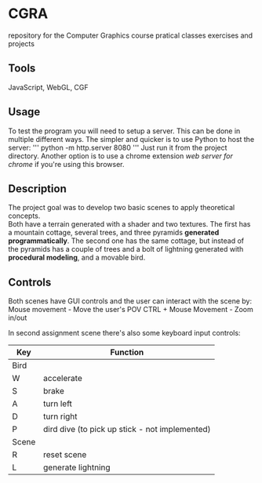 # CGRA
repository for the Computer Graphics course pratical classes exercises and projects

## Tools
JavaScript, WebGL, CGF

## Usage
To test the program you will need to setup a server.
This can be done in multiple different ways. The simpler and quicker is to use Python to host the server:
'''
python -m http.server 8080
'''
Just run it from the project directory.
Another option is to use a chrome extension *web server for chrome* if you're using this browser.

## Description

The project goal was to develop two basic scenes to apply theoretical concepts.  
Both have a terrain generated with a shader and two textures. 
The first has a mountain cottage, several trees, and three pyramids **generated programmatically**. 
The second one has the same cottage, but instead of the pyramids has a couple of trees and a bolt of lightning generated with **procedural modeling**, and a movable bird.

## Controls

Both scenes have GUI controls and the user can interact with the scene by:
Mouse movement - Move the user's POV
CTRL + Mouse Movement - Zoom in/out

In second assignment scene there's also some keyboard input controls:

|  Key | Function   |
|---|-----|
|   Bird  | |
| W  | accelerate   |
| S  | brake  |
|  A | turn left  |
|  D |  turn right |
|  P |  dird dive (to pick up stick - not implemented) |
|  Scene |
|  R |  reset scene |
|  L | generate lightning  |

 


